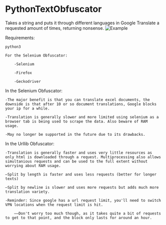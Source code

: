 # PythonTextObfuscator
Takes a string and puts it through different languages in Google Translate a requested amount of times, returning nonsense.
![Example](https://user-images.githubusercontent.com/77307334/147175650-733e3d56-f70c-40ab-a084-7e8b44bec674.png)


Requirements:

    python3
    
    For the Selenium Obfuscator:
    
        -Selenium
        
        -Firefox
        
        -Geckodriver
    
In the Selenium Obfuscator:

    -The major benefit is that you can translate excel documents, the downside is that after 10 or so document translations, Google blocks your ip for a while.
    
    -Translation is generally slower and more limited using selenium as a browser tab is being used to scrape the data. Also beware of RAM usage.
    
    -May no longer be supported in the future due to its drawbacks.

In the Urllib Obfuscator:

    -Translation is generally faster and uses very little resources as only html is downloaded through a request. Multiprocessing also allows simultanious requests and can be used to the full extent without worrying about RAM usage.
    
    —Split by length is faster and uses less requests (better for longer texts)
    
    —Split by newline is slower and uses more requests but adds much more translation variety.
    
    -Reminder: Since google has a url request limit, you'll need to switch VPN locations when the request limit is hit.
    
        ——Don't worry too much though, as it takes quite a bit of requests to get to that point, and the block only lasts for around an hour.
